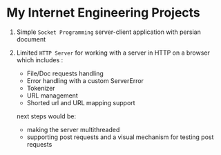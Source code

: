 # My Internet Engineering Projects

1. Simple `Socket Programming` server-client application with persian document
2. Limited `HTTP Server` for working with a server in HTTP on a browser which includes :
   * File/Doc requests handling
   * Error handling with a custom ServerError
   * Tokenizer
   * URL management
   * Shorted url and URL mapping support

   next steps would be:
    * making the server multithreaded
    * supporting post requests and a visual mechanism for testing post requests
